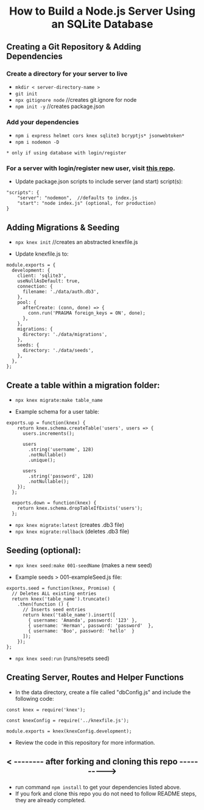 # <p align="center">How to Build a Node.js Server Using an SQLite Database</p>

## Creating a Git Repository & Adding Dependencies

### Create a directory for your server to live

- `mkdir < server-directory-name >`
- `git init`              
- `npx gitignore node`    //creates git.ignore for node
- `npm init -y`           //creates package.json

### Add your dependencies

- `npm i express helmet cors knex sqlite3 bcryptjs* jsonwebtoken*`         
- `npm i nodemon -D`	

`* only if using database with login/register`

### For a server with login/register new user, visit <a href="https://github.com/amlane/webauth-iii-guided">this repo</a>.

- Update package.json scripts to include server (and start) script(s):

```
"scripts": {
	"server": "nodemon",  //defaults to index.js
	"start": "node index.js" (optional, for production)
}
```


## Adding Migrations & Seeding

- `npx knex init`    //creates an abstracted knexfile.js

- Update knexfile.js to:

```
module.exports = {
  development: {
    client: 'sqlite3',
    useNullAsDefault: true,
    connection: {
      filename: './data/auth.db3',
    },
    pool: {
      afterCreate: (conn, done) => {
        conn.run('PRAGMA foreign_keys = ON', done);
      },
    },
    migrations: {
      directory: './data/migrations',
    },
    seeds: {
      directory: './data/seeds',
    },
  },
};
```

## Create a table within a migration folder:

- `npx knex migrate:make table_name`

- Example schema for a user table: 

```
exports.up = function(knex) {
    return knex.schema.createTable('users', users => {
      users.increments();
  
      users
        .string('username', 128)
        .notNullable()
        .unique();

      users
        .string('password', 128)
        .notNullable();
    });
  };
  
  exports.down = function(knex) {
    return knex.schema.dropTableIfExists('users');
  };

```

- `npx knex migrate:latest`     (creates .db3 file)
- `npx knex migrate:rollback`   (deletes .db3 file)

## Seeding (optional):

- `npx knex seed:make 001-seedName`    (makes a new seed)

- Example seeds > 001-exampleSeed.js file:

```
exports.seed = function(knex, Promise) {
  // Deletes ALL existing entries
  return knex('table_name').truncate()
    .then(function () {
      // Inserts seed entries
      return knex('table_name').insert([
        { username: 'Amanda', password: '123' },
        { username: 'Herman', password: 'password'  },
        { username: 'Boo', password: 'hello'  }
      ]);
    });
};
```

- `npx knex seed:run`		               (runs/resets seed)



## Creating Server, Routes and Helper Functions

- In the data directory, create a file called "dbConfig.js" and include the following code: 
```
const knex = require('knex');

const knexConfig = require('../knexfile.js');

module.exports = knex(knexConfig.development);
```
- Review the code in this repository for more information. 

## <p align="center">< -------- after forking and cloning this repo ----------></p>

- run command `npm install` to get your dependencies listed above.
- If you fork and clone this repo you do not need to follow README steps, they are already completed. 


